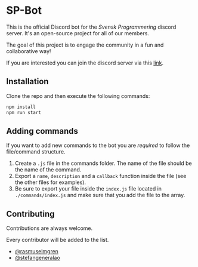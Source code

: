 # SP-Bot

This is the official Discord bot for the _Svensk Programmering_ discord server.
It's an open-source project for all of our members.

The goal of this project is to engage the community in a fun and collaborative way!

If you are interested you can join the discord server via this [link](https://discord.gg/Y3qKmXyPmM).

## Installation

Clone the repo and then execute the following commands:

```bash
npm install
npm run start
```

## Adding commands

If you want to add new commands to the bot you are _required_ to follow the file/command structure.

1. Create a `.js` file in the commands folder. The name of the file should be the name of the command.
2. Export a `name`, `description` and a `callback` function inside the file (see the other files for examples).
3. Be sure to export your file inside the `index.js` file located in `./commands/index.js` and make sure that you add the file to the array.

## Contributing

Contributions are always welcome.

Every contributor will be added to the list.

- [@rasmuselmgren](https://www.github.com/rasmuselmgren)
- [@stefangeneralao](https://www.github.com/stefangeneralao)
